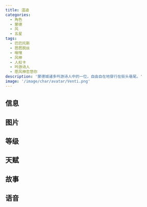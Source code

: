```yaml
---
title: 温迪
categories:
  - 角色
  - 蒙德
  - 风
  - 五星
tags:
  - 巴巴托斯
  - 芭芭脱丝
  - 唉嘿
  - 风神
  - 人权卡
  - 吟游诗人
  - 愿风神忽悠你
description: '蒙德城诸多吟游诗人中的一位，自由自在地穿行在街头巷尾。'
image: '/image/char/avatar/Venti.png'
---
```


## 信息

<char-card name="venti"/>

## 图片

<char-image name="venti"/>

## 等级

<char-level name="venti"/>

## 天赋

<char-talent name="venti"/>

## 故事

<char-story name="venti"/>

## 语音

<char-voice name="venti"/>
